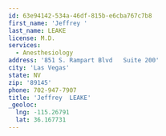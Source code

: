 ```yaml
---
id: 63e94142-534a-46df-815b-e6cba767c7b8
first_name: 'Jeffrey '
last_name: LEAKE
license: M.D.
services:
  - Anesthesiology
address: '851 S. Rampart Blvd   Suite 200'
city: 'Las Vegas'
state: NV
zip: '89145'
phone: 702-947-7907
title: 'Jeffrey  LEAKE'
_geoloc:
  lng: -115.26791
  lat: 36.167731
---
```

